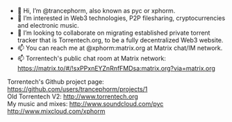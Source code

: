 - 👋 Hi, I’m @trancephorm, also known as pyc or xphorm.
- 👀 I’m interested in Web3 technologies, P2P filesharing, cryptocurrencies and electronic music.
- 💞️ I’m looking to collaborate on migrating established private torrent tracker that is Torrentech.org, to be a fully decentralized Web3 website.
- 📫 You can reach me at @xphorm:matrix.org at Matrix chat/IM network.
- 📫 Torrentech's public chat room at Matrix network: https://matrix.to/#/!sxPPxnEYZnRnfFMDsa:matrix.org?via=matrix.org

Torrentech's Github project page: https://github.com/users/trancephorm/projects/1  
Old Torrentech V2: http://www.torrentech.org  
My music and mixes: http://www.soundcloud.com/pyc http://www.mixcloud.com/xphorm
